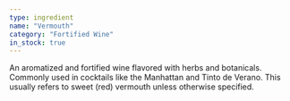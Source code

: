 ```yaml
---
type: ingredient
name: "Vermouth"
category: "Fortified Wine"
in_stock: true
---
```


An aromatized and fortified wine flavored with herbs and botanicals. Commonly used in cocktails like the Manhattan and Tinto de Verano. This usually refers to sweet (red) vermouth unless otherwise specified.
